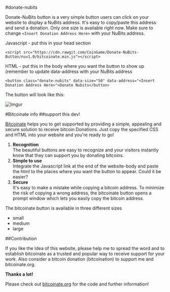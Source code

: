 #donate-nubits


Donate-NuBits button is a very simple button users can click on your website to display a NuBits address. It's easy to copy/paste this address and send a donation. Only one size is available right now. Make sure to change ```<Insert Donation Address Here>``` with your NuBits address.

Javascript - put this in your head section
```
<script src="https://cdn.rawgit.com/CoinGame/Donate-NuBits-Button/nuv1.0/bitcoinate.min.js"></script>
```
HTML - put this in the body where you want the button to show up (remember to update data-address with your NuBits address
```
<button class="donate-nubits" data-size="50" data-address="<Insert Donation Address Here>">Donate Nubits</button>
```

The button will look like this:

![Imgur](http://i.imgur.com/x17S6Ct.png)


#Bitcoinate info
##support this dev!

[Bitcoinate](http://bitcoinate.org) helps you to get supported by providing a simple,
appealing and secure solution to receive bitcoin Donations.
Just copy the specified CSS and HTML into your website and you're ready to go!


1. **Recognition**  
	The beautiful buttons are easy to recognize and your visitors instantly know that they can support you by donating bitcoins.
1. **Simple to use**  
	Integrate the Javascript link at the end of the website-body and paste the html to the places where you want the button to appear.
	Could it be easier?
1. **Secure**  
	It's easy to make a mistake while copying a bitcoin address.
	To minimize the risk of copying a wrong address,
	the bitcoinate button opens a prompt window which lets you easily copy the bitcoin address.


The bitcoinate button is available in three different sizes  
* small  
* medium  
* large


##Contribution

If you like the Idea of this website, please help me to spread the word
and to establish bitcoinate as a trusted and popular way to receive support for your work.
Also consider a bitcoin donation (bitcoination) to support me and bitcoinate.org.

**Thanks a lot!**

Please check out [bitcoinate.org](http://bitcoinate.org) for the code and further information!
